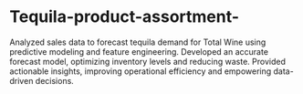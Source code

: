 # Tequila-product-assortment-
Analyzed sales data to forecast tequila demand for Total Wine using predictive modeling and feature engineering. Developed an accurate forecast model, optimizing inventory levels and reducing waste. Provided actionable insights, improving operational efficiency and empowering data-driven decisions.
